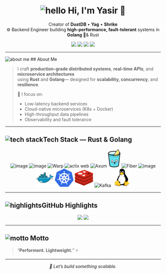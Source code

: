 <!-- Profile Header -->
<h1 align="center">
  <img src="https://user-images.githubusercontent.com/18350557/176309783-0785949b-9127-417c-8b55-ab5a4333674e.gif" height="40" width="40" alt="hello"/>  
  Hi, I'm <strong>Yasir</strong> 👋  
</h1>

<p align="center">
  Creator of <b>DustDB</b> • <b>Yag</b> • <b>Shrike</b>  
  <br/>
  ⚙️ Backend Engineer building <b>high-performance, fault-tolerant</b> systems in <b>Golang 🐹</b>& Rust</b>  
</p>

<p align="center">
  <a href="https://dev.to/mr_yasir"><img src="https://img.shields.io/badge/Blog-dev.to-blue?style=flat-square&logo=dev.to" /></a>
  <a href="mailto:helloyasir@proton.me"><img src="https://img.shields.io/badge/Email-ProtonMail-purple?style=flat-square&logo=protonmail" /></a>
  <a href="https://www.upwork.com/freelancers/~0134f4c054f96f8850"><img src="https://img.shields.io/badge/Upwork-Hire%20Me-success?style=flat-square&logo=upwork" /></a>
  <a href="https://x.com/myasirdev"><img src="https://img.shields.io/badge/Twitter-@myasirdev-1DA1F2?style=flat-square&logo=x" /></a>
</p>

---

 <img src="https://upload.wikimedia.org/wikipedia/commons/5/53/Loading-red-spot.gif" height="60" alt="about me" /> ## About Me

> I craft **production-grade distributed systems**, **real-time APIs**, and **microservice architectures**  
> using  **Rust** and **Golang**— designed for **scalability, concurrency**, and **resilience**.  
>  
> 🚀 I focus on:
> - Low-latency backend services  
> - Cloud-native microservices (K8s + Docker)  
> - High-throughput data pipelines  
> - Observability and fault tolerance  

---

## <img src="https://i.pinimg.com/originals/95/f2/43/95f24363e310d115b83d8993aab903e6.gif" height="60"  alt="tech stack" />Tech Stack — Rust & Golang

<p align="center">
  
  <!-- Rust -->
  <img width="60" height="60" alt="image" src="https://github.com/user-attachments/assets/e5558bfb-6123-4b85-9a4f-3556b3090a61" />
    <!-- Golang -->
  <img width="60" height="60" alt="image" src="https://github.com/user-attachments/assets/96146918-eb7b-40e5-be98-16ba273e9683" />
  
   <!-- Warp  -->
 <img width="70" height="70" alt="Warp" src="https://user-images.githubusercontent.com/85056161/221151383-dee5374b-03d9-4548-a0fd-35dfc7ea0f5b.png" />
  <!-- Actix web -->
  <img width="60" height="60" alt="actix web" src="https://actix.rs/img/logo-icon.png" />
  <!-- Axum -->
<img width="60" height="60" alt="Axum" src="https://avatars.githubusercontent.com/u/20248544?s=48&v=4" />
 

 
  <!-- Gin -->
  <img src="https://raw.githubusercontent.com/gin-gonic/logo/master/color.png" alt="Gin" width="40" height="60"/>
  <!-- Fiber -->
  <img src="https://avatars.githubusercontent.com/u/59947262?s=48&v=4" alt="Fiber" width="60" height="60"/>
  <!-- SQL -->
  <img width="60" height="60" alt="image" src="https://github.com/user-attachments/assets/0ddf4e30-0291-49eb-80fc-db2a8e42a920" />
  
  <!-- Docker -->
  <img src="https://raw.githubusercontent.com/devicons/devicon/master/icons/docker/docker-original.svg" alt="Docker" width="60" height="60"/>
  <!-- Kubernetes -->
  <img src="https://raw.githubusercontent.com/devicons/devicon/master/icons/kubernetes/kubernetes-plain.svg" alt="Kubernetes" width="60" height="60"/>
  <!-- Redis -->
  <img src="https://raw.githubusercontent.com/devicons/devicon/master/icons/redis/redis-original.svg" alt="Redis" width="60" height="60"/>
  <!-- Kafka -->
  <img src="https://cdn.worldvectorlogo.com/logos/kafka.svg" alt="Kafka" width="60" height="60"/>
  <!-- Linux -->
  <img src="https://raw.githubusercontent.com/devicons/devicon/master/icons/linux/linux-original.svg" alt="Linux" width="60" height="60"/>
</p>

---

## <img src="https://camo.githubusercontent.com/14f6baf4d2148fb61f9f147cde2158014ccf1e5fc3014648078627c0819fa182/68747470733a2f2f692e67697068792e636f6d2f6d656469612f76312e59326c6b505463354d4749334e6a4578635842315a576f7a4e54646e64576f7859335632627a646f59545a705a6e70705a6e6c7061474a7861336475615455345a6d6b7763695a6c634431324d563970626e526c636d35686246396e61575a66596e6c666157516d5933513963772f78554137614f333734307365727747477a652f67697068792e676966" height="60" alt="highlights" />GitHub Highlights

<p align="center">
  <img src="https://github-readme-stats.vercel.app/api?username=mr-yasir&show_icons=true&theme=tokyonight&hide_border=false" height="180" />
  <img src="https://github-readme-stats.vercel.app/api/top-langs/?username=mr-yasir&layout=compact&theme=tokyonight&hide_border=false" height="180" />
</p>

---

## <img src="https://media.baamboozle.com/uploads/images/285061/1647525575_817634_gif-url.gif"  height="60" alt="motto"/> Motto

> “**Performent. Lightweight.**” ⚡  

---

<p align="center">
  <i>💬 Let’s build something scalable.</i>
</p>
